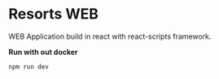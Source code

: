 # Resorts WEB

WEB Application build in react with react-scripts framework.

**Run with out docker**
```
npm run dev
```
